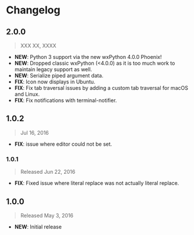 # Changelog

## 2.0.0

> XXX XX, XXXX

- **NEW**: Python 3 support via the new wxPython 4.0.0 Phoenix!
- **NEW**: Dropped classic wxPython (<4.0.0) as it is too much work to maintain legacy support as well.
- **NEW**: Serialize piped argument data.
- **FIX**: Icon now displays in Ubuntu.
- **FIX**: Fix tab traversal issues by adding a custom tab traversal for macOS and Linux.
- **FIX**: Fix notifications with terminal-notifier.


## 1.0.2

> Jul 16, 2016

- **FIX**: issue where editor could not be set.

### 1.0.1

> Released Jun 22, 2016

- **FIX**: Fixed issue where literal replace was not actually literal replace.

## 1.0.0

> Released May 3, 2016

- **NEW**: Initial release
